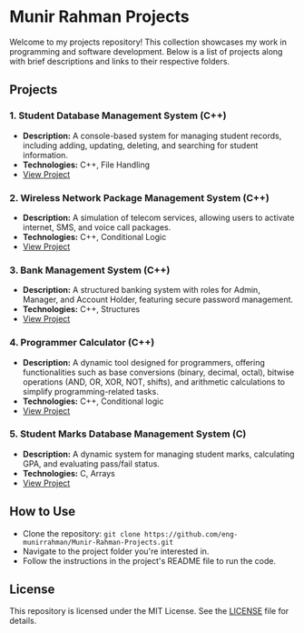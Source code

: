 
# Munir Rahman Projects

Welcome to my projects repository! This collection showcases my work in programming and software development. Below is a list of projects along with brief descriptions and links to their respective folders.

## Projects

### 1. Student Database Management System (C++)
- **Description:** A console-based system for managing student records, including adding, updating, deleting, and searching for student information.
- **Technologies:** C++, File Handling
- [View Project](#)

### 2. Wireless Network Package Management System (C++)
- **Description:** A simulation of telecom services, allowing users to activate internet, SMS, and voice call packages.
- **Technologies:** C++, Conditional Logic
- [View Project](#)

### 3. Bank Management System (C++)
- **Description:** A structured banking system with roles for Admin, Manager, and Account Holder, featuring secure password management.
- **Technologies:** C++, Structures
- [View Project](#)

### 4. Programmer Calculator (C++)
- **Description:** A dynamic tool designed for programmers, offering functionalities such as base conversions (binary, decimal, octal), bitwise operations (AND, OR, XOR, NOT, shifts), and arithmetic calculations to simplify programming-related tasks.
- **Technologies:** C++, Conditional logic 
- [View Project](#)

### 5. Student Marks Database Management System (C)
- **Description:** A dynamic system for managing student marks, calculating GPA, and evaluating pass/fail status.
- **Technologies:** C, Arrays
- [View Project](#)

## How to Use
- Clone the repository: `git clone https://github.com/eng-munirrahman/Munir-Rahman-Projects.git`
- Navigate to the project folder you're interested in.
- Follow the instructions in the project's README file to run the code.

## License
This repository is licensed under the MIT License. See the [LICENSE](LICENSE) file for details.
